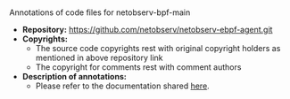 # 
Annotations of code files for netobserv-bpf-main
 - **Repository:** https://github.com/netobserv/netobserv-ebpf-agent.git
 - **Copyrights:** 
    - The source code copyrights rest with original copyright holders as mentioned in above repository link
    - The copyright for comments rest with comment authors
 - **Description of annotations:**
     - Please refer to the documentation shared [here](../documentation.md).
 
